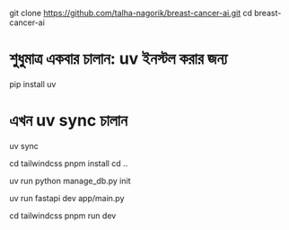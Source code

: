 git clone https://github.com/talha-nagorik/breast-cancer-ai.git
cd breast-cancer-ai




# শুধুমাত্র একবার চালান: uv ইনস্টল করার জন্য
pip install uv

# এখন uv sync চালান
uv sync



cd tailwindcss
pnpm install
cd ..



uv run python manage_db.py init


uv run fastapi dev app/main.py

cd tailwindcss
pnpm run dev
